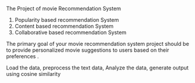 The Project of movie Recommendation System 
1. Popularity based recommendation System
2. Content based recommendation System
3. Collaborative based recommendation System

The primary goal of your movie recommendation system project should be to provide personalized movie suggestions to users based on their preferences .

Load the data, preprocess the text data, Analyze the data, generate output using cosine similarity
